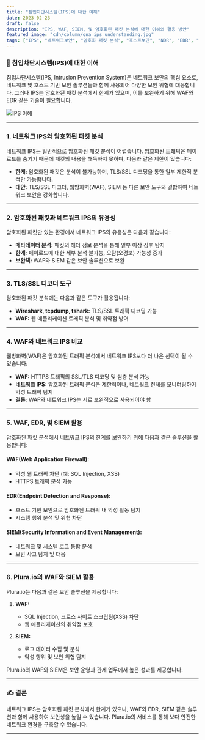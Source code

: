 ```yaml
---
title: "침입차단시스템(IPS)에 대한 이해"
date: 2023-02-23
draft: false
description: "IPS, WAF, SIEM, 및 암호화된 패킷 분석에 대한 이해와 활용 방안"
featured_image: "cdn/column/qna_ips_understanding.jpg"
tags: ["IPS", "네트워크보안", "암호화 패킷 분석", "호스트보안", "NDR", "EDR", "WAF", "SIEM", "Zeek", "Wireshark", "tcpdump"]
---
```


### 🔐 침입차단시스템(IPS)에 대한 이해

침입차단시스템(IPS, Intrusion Prevention System)은 네트워크 보안의 핵심 요소로, 네트워크 및 호스트 기반 보안 솔루션들과 함께 사용되어 다양한 보안 위협에 대응합니다. 그러나 IPS는 암호화된 패킷 분석에서 한계가 있으며, 이를 보완하기 위해 WAF와 EDR 같은 기술이 필요합니다.

![IPS 이해](https://blog.plura.io/cdn/column/qna_ips_understanding.jpg)

<!--more-->

---

### 1. **네트워크 IPS와 암호화된 패킷 분석**

네트워크 IPS는 일반적으로 암호화된 패킷 분석이 어렵습니다. 암호화된 트래픽은 페이로드를 숨기기 때문에 패킷의 내용을 해독하지 못하며, 다음과 같은 제한이 있습니다:

- **한계:** 암호화된 패킷은 분석이 불가능하며, TLS/SSL 디코딩을 통한 일부 제한적 분석만 가능합니다.
- **대안:** TLS/SSL 디코더, 웹방화벽(WAF), SIEM 등 다른 보안 도구와 결합하여 네트워크 보안을 강화합니다.

---

### 2. **암호화된 패킷과 네트워크 IPS의 유용성**

암호화된 패킷만 있는 환경에서 네트워크 IPS의 유용성은 다음과 같습니다:

- **메타데이터 분석:** 패킷의 헤더 정보 분석을 통해 일부 이상 징후 탐지
- **한계:** 페이로드에 대한 세부 분석 불가능, 오탐(오경보) 가능성 증가
- **보완책:** WAF와 SIEM 같은 보안 솔루션으로 보완

---

### 3. **TLS/SSL 디코더 도구**

암호화된 패킷 분석에는 다음과 같은 도구가 활용됩니다:

- **Wireshark, tcpdump, tshark:** TLS/SSL 트래픽 디코딩 가능
- **WAF:** 웹 애플리케이션 트래픽 분석 및 취약점 방어

---

### 4. **WAF와 네트워크 IPS 비교**

웹방화벽(WAF)은 암호화된 트래픽 분석에서 네트워크 IPS보다 더 나은 선택이 될 수 있습니다:

- **WAF:** HTTPS 트래픽의 SSL/TLS 디코딩 및 심층 분석 가능
- **네트워크 IPS:** 암호화된 트래픽 분석은 제한적이나, 네트워크 전체를 모니터링하여 악성 트래픽 탐지
- **결론:** WAF와 네트워크 IPS는 서로 보완적으로 사용되어야 함

---

### 5. **WAF, EDR, 및 SIEM 활용**

암호화된 패킷 분석에서 네트워크 IPS의 한계를 보완하기 위해 다음과 같은 솔루션을 활용합니다:

#### **WAF(Web Application Firewall):**
- 악성 웹 트래픽 차단 (예: SQL Injection, XSS)
- HTTPS 트래픽 분석 가능

#### **EDR(Endpoint Detection and Response):**
- 호스트 기반 보안으로 암호화된 트래픽 내 악성 활동 탐지
- 시스템 행위 분석 및 위협 차단

#### **SIEM(Security Information and Event Management):**
- 네트워크 및 시스템 로그 통합 분석
- 보안 사고 탐지 및 대응

---

### 6. **Plura.io의 WAF와 SIEM 활용**

Plura.io는 다음과 같은 보안 솔루션을 제공합니다:

1. **WAF:**
   - SQL Injection, 크로스 사이트 스크립팅(XSS) 차단
   - 웹 애플리케이션의 취약점 보호

2. **SIEM:**
   - 로그 데이터 수집 및 분석
   - 악성 행위 및 보안 위협 탐지

Plura.io의 WAF와 SIEM은 보안 운영과 관제 업무에서 높은 성과를 제공합니다.

---

### ✍️ 결론

네트워크 IPS는 암호화된 패킷 분석에서 한계가 있으나, WAF와 EDR, SIEM 같은 솔루션과 함께 사용하여 보안성을 높일 수 있습니다. Plura.io의 서비스를 통해 보다 안전한 네트워크 환경을 구축할 수 있습니다.

---
